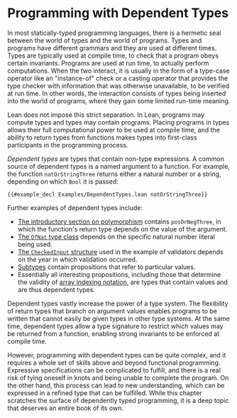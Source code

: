 # Programming with Dependent Types

In most statically-typed programming languages, there is a hermetic seal between the world of types and the world of programs.
Types and programs have different grammars and they are used at different times.
Types are typically used at compile time, to check that a program obeys certain invariants.
Programs are used at run time, to actually perform computations.
When the two interact, it is usually in the form of a type-case operator like an "instance-of" check or a casting operator that provides the type checker with information that was otherwise unavailable, to be verified at run time.
In other words, the interaction consists of types being inserted into the world of programs, where they gain some limited run-time meaning.

Lean does not impose this strict separation.
In Lean, programs may compute types and types may contain programs.
Placing programs in types allows their full computational power to be used at compile time, and the ability to return types from functions makes types into first-class participants in the programming process.

_Dependent types_ are types that contain non-type expressions.
A common source of dependent types is a named argument to a function.
For example, the function `natOrStringThree` returns either a natural number or a string, depending on which `Bool` it is passed:
```lean
{{#example_decl Examples/DependentTypes.lean natOrStringThree}}
```

Further examples of dependent types include:
 * [The introductory section on polymorphism](getting-to-know/polymorphism.md) contains `posOrNegThree`, in which the function's return type depends on the value of the argument.
 * [The `OfNat` type class](type-classes/pos.md#literal-numbers) depends on the specific natural number literal being used.
 * [The `CheckedInput` structure](functor-applicative-monad/applicative.md#validated-input) used in the example of validators depends on the year in which validation occurred.
 * [Subtypes](functor-applicative-monad/applicative.md#subtypes) contain propositions that refer to particular values.
 * Essentially all interesting propositions, including those that determine the validity of [array indexing notation](props-proofs-indexing.md), are types that contain values and are thus dependent types.

Dependent types vastly increase the power of a type system.
The flexibility of return types that branch on argument values enables programs to be written that cannot easily be given types in other type systems.
At the same time, dependent types allow a type signature to restrict which values may be returned from a function, enabling strong invariants to be enforced at compile time.

However, programming with dependent types can be quite complex, and it requires a whole set of skills above and beyond functional programming.
Expressive specifications can be complicated to fulfill, and there is a real risk of tying oneself in knots and being unable to complete the program.
On the other hand, this process can lead to new understanding, which can be expressed in a refined type that can be fulfilled.
While this chapter scratches the surface of dependently typed programming, it is a deep topic that deserves an entire book of its own.
